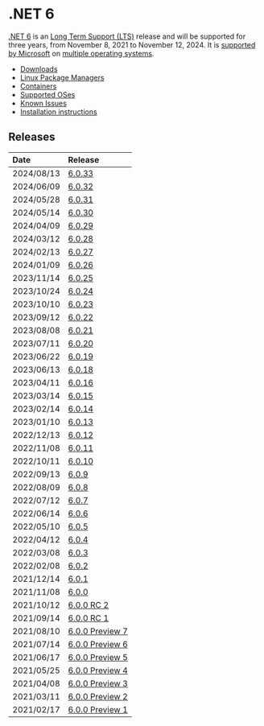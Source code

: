 # .NET 6

[.NET 6](https://devblogs.microsoft.com/dotnet/announcing-net-6/) is an [Long Term Support (LTS)](../../release-policies.md) release and will be supported for three years, from November 8, 2021 to November 12, 2024. It is [supported by Microsoft](../../microsoft-support.md) on [multiple operating systems](supported-os.md).

- [Downloads](https://dotnet.microsoft.com/download/dotnet/6.0)
- [Linux Package Managers](https://learn.microsoft.com/dotnet/core/install/linux)
- [Containers](https://hub.docker.com/_/microsoft-dotnet)
- [Supported OSes](supported-os.md)
- [Known Issues](known-issues.md)
- [Installation instructions](install.md)

## Releases

| Date | Release |
| :-- | :-- |
| 2024/08/13 | [6.0.33](https://github.com/dotnet/core/blob/main/release-notes/6.0/6.0.33/6.0.33.md) |
| 2024/06/09 | [6.0.32](https://github.com/dotnet/core/blob/main/release-notes/6.0/6.0.32/6.0.32.md) |
| 2024/05/28 | [6.0.31](https://github.com/dotnet/core/blob/main/release-notes/6.0/6.0.31/6.0.31.md) |
| 2024/05/14 | [6.0.30](https://github.com/dotnet/core/blob/main/release-notes/6.0/6.0.30/6.0.30.md) |
| 2024/04/09 | [6.0.29](https://github.com/dotnet/core/blob/main/release-notes/6.0/6.0.29/6.0.29.md) |
| 2024/03/12 | [6.0.28](https://github.com/dotnet/core/blob/main/release-notes/6.0/6.0.28/6.0.28.md) |
| 2024/02/13 | [6.0.27](https://github.com/dotnet/core/blob/main/release-notes/6.0/6.0.27/6.0.27.md) |
| 2024/01/09 | [6.0.26](https://github.com/dotnet/core/blob/main/release-notes/6.0/6.0.26/6.0.26.md) |
| 2023/11/14 | [6.0.25](https://github.com/dotnet/core/blob/main/release-notes/6.0/6.0.25/6.0.25.md) |
| 2023/10/24 | [6.0.24](https://github.com/dotnet/core/blob/main/release-notes/6.0/6.0.24/6.0.24.md) |
| 2023/10/10 | [6.0.23](https://github.com/dotnet/core/blob/main/release-notes/6.0/6.0.23/6.0.23.md) |
| 2023/09/12 | [6.0.22](https://github.com/dotnet/core/blob/main/release-notes/6.0/6.0.22/6.0.22.md) |
| 2023/08/08 | [6.0.21](https://github.com/dotnet/core/blob/main/release-notes/6.0/6.0.21/6.0.21.md) |
| 2023/07/11 | [6.0.20](https://github.com/dotnet/core/blob/main/release-notes/6.0/6.0.20/6.0.20.md) |
| 2023/06/22 | [6.0.19](https://github.com/dotnet/core/blob/main/release-notes/6.0/6.0.19/6.0.19.md) |
| 2023/06/13 | [6.0.18](https://github.com/dotnet/core/blob/main/release-notes/6.0/6.0.18/6.0.18.md) |
| 2023/04/11 | [6.0.16](https://github.com/dotnet/core/blob/main/release-notes/6.0/6.0.16/6.0.16.md) |
| 2023/03/14 | [6.0.15](https://github.com/dotnet/core/blob/main/release-notes/6.0/6.0.15/6.0.15.md) |
| 2023/02/14 | [6.0.14](https://github.com/dotnet/core/blob/main/release-notes/6.0/6.0.14/6.0.14.md) |
| 2023/01/10 | [6.0.13](https://github.com/dotnet/core/blob/main/release-notes/6.0/6.0.13/6.0.13.md) |
| 2022/12/13 | [6.0.12](https://github.com/dotnet/core/blob/main/release-notes/6.0/6.0.12/6.0.12.md) |
| 2022/11/08 | [6.0.11](https://github.com/dotnet/core/blob/main/release-notes/6.0/6.0.11/6.0.11.md) |
| 2022/10/11 | [6.0.10](https://github.com/dotnet/core/blob/main/release-notes/6.0/6.0.10/6.0.10.md) |
| 2022/09/13 | [6.0.9](https://github.com/dotnet/core/blob/main/release-notes/6.0/6.0.9/6.0.9.md) |
| 2022/08/09 | [6.0.8](https://github.com/dotnet/core/blob/main/release-notes/6.0/6.0.8/6.0.8.md) |
| 2022/07/12 | [6.0.7](https://github.com/dotnet/core/blob/main/release-notes/6.0/6.0.7/6.0.7.md) |
| 2022/06/14 | [6.0.6](https://github.com/dotnet/core/blob/main/release-notes/6.0/6.0.6/6.0.6.md) |
| 2022/05/10 | [6.0.5](https://github.com/dotnet/core/blob/main/release-notes/6.0/6.0.5/6.0.5.md) |
| 2022/04/12 | [6.0.4](https://github.com/dotnet/core/blob/main/release-notes/6.0/6.0.4/6.0.4.md) |
| 2022/03/08 | [6.0.3](https://github.com/dotnet/core/blob/main/release-notes/6.0/6.0.3/6.0.3.md) |
| 2022/02/08 | [6.0.2](https://github.com/dotnet/core/blob/main/release-notes/6.0/6.0.2/6.0.2.md) |
| 2021/12/14 | [6.0.1](https://github.com/dotnet/core/blob/main/release-notes/6.0/6.0.1/6.0.1.md) |
| 2021/11/08 | [6.0.0](https://github.com/dotnet/core/blob/main/release-notes/6.0/6.0.0/6.0.0.md) |
| 2021/10/12 | [6.0.0 RC 2](https://github.com/dotnet/core/blob/main/release-notes/6.0/preview/6.0.0-rc.2.md) |
| 2021/09/14 | [6.0.0 RC 1](https://github.com/dotnet/core/blob/main/release-notes/6.0/preview/6.0.0-rc.1.md) |
| 2021/08/10 | [6.0.0 Preview 7](https://github.com/dotnet/core/blob/main/release-notes/6.0/preview/6.0.0-preview.7.md) |
| 2021/07/14 | [6.0.0 Preview 6](https://github.com/dotnet/core/blob/main/release-notes/6.0/preview/6.0.0-preview.6.md) |
| 2021/06/17 | [6.0.0 Preview 5](https://github.com/dotnet/core/blob/main/release-notes/6.0/preview/6.0.0-preview.5.md) |
| 2021/05/25 | [6.0.0 Preview 4](https://github.com/dotnet/core/blob/main/release-notes/6.0/preview/6.0.0-preview.4.md) |
| 2021/04/08 | [6.0.0 Preview 3](https://github.com/dotnet/core/blob/main/release-notes/6.0/preview/6.0.0-preview.3.md) |
| 2021/03/11 | [6.0.0 Preview 2](https://github.com/dotnet/core/blob/main/release-notes/6.0/preview/6.0.0-preview.2.md) |
| 2021/02/17 | [6.0.0 Preview 1](https://github.com/dotnet/core/blob/main/release-notes/6.0/preview/6.0.0-preview.1.md) |
